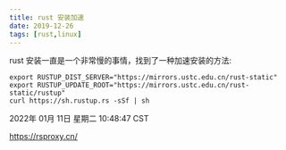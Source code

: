 ```yaml
---
title: rust 安装加速
date: 2019-12-26
tags: [rust,linux]
---
```


rust 安装一直是一个非常慢的事情，找到了一种加速安装的方法:
```shell
export RUSTUP_DIST_SERVER="https://mirrors.ustc.edu.cn/rust-static"
export RUSTUP_UPDATE_ROOT="https://mirrors.ustc.edu.cn/rust-static/rustup"
curl https://sh.rustup.rs -sSf | sh
```


2022年 01月 11日 星期二 10:48:47 CST

https://rsproxy.cn/

